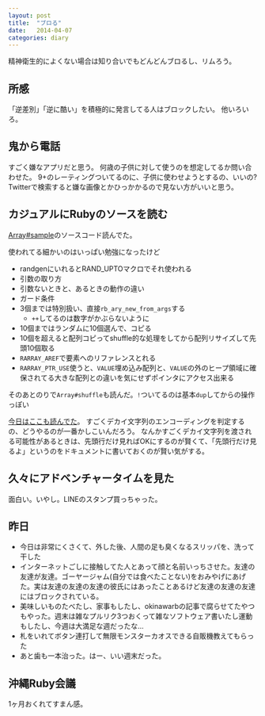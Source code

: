 ```yaml
---
layout: post
title:  "ブロる"
date:   2014-04-07
categories: diary
---
```

精神衛生的によくない場合は知り合いでもどんどんブロるし、リムろう。

## 所感
「逆差別」「逆に酷い」を積極的に発言してる人はブロックしたい。
他いろいろ。

## 鬼から電話
すごく嫌なアプリだと思う。
何歳の子供に対して使うのを想定してるか問い合わせた。
9+のレーティングついてるのに、子供に使わせようとするの、いいの?
Twitterで検索すると嫌な画像とかひっかかるので見ない方がいいと思う。

## カジュアルにRubyのソースを読む
[Array#sample](https://github.com/ruby/ruby/blob/v2_1_1/array.c#L4499,L4625)のソースコード読んでた。

使われてる細かいのはいっぱい勉強になったけど

- randgenにいれるとRAND_UPTOマクロでそれ使われる
- 引数の取り方
- 引数ないときと、あるときの動作の違い
- ガード条件
- 3個までは特別扱い、直接`rb_ary_new_from_args`する
  - `++`してるのは数字がかぶらないように
- 10個まではランダムに10個選んで、コピる
- 10個を超えると配列コピってshuffle的な処理をしてから配列リサイズして先頭10個取る
- `RARRAY_AREF`で要素へのリファレンスとれる
- `RARRAY_PTR_USE`使うと、`VALUE`埋め込み配列と、`VALUE`の外のヒープ領域に確保されてる大きな配列との違いを気にせずポインタにアクセス出来る

そのあとのりで`Array#shuffle`も読んだ。`!`ついてるのは基本`dup`してからの操作っぽい

[今日はここも読んでた](https://github.com/ruby/ruby/blob/v2_0_0_451/ext/nkf/nkf.c#L184,L207)。
すごくデカイ文字列のエンコーディングを判定するの、どうやるのが一番かしこいんだろう。
なんかすごくデカイ文字列を渡される可能性があるときは、先頭行だけ見ればOKにするのが賢くて、「先頭行だけ見るよ」というのをドキュメントに書いておくのが賢い気がする。

## 久々にアドベンチャータイムを見た
面白い。いやし。LINEのスタンプ買っちゃった。


## 昨日

- 今日は非常にくさくて、外した後、人間の足も臭くなるスリッパを、洗って干した
- インターネットごしに接触してた人とあって顔と名前いっちさせた。友達の友達が友達。ゴーヤージャム(自分では食べたことない)をおみやげにあげた。実は友達の友達の友達の彼氏にはあったことあるけど友達の友達の友達にはブロックされている。
- 美味しいものたべたし、家事もしたし、okinawarbの記事で腐らせてたやつもやった。週末は雑なプルリク3つおくって雑なソフトウェア書いたし運動もしたし、今週は大満足な週だったな...
- 札をいれてボタン連打して無限モンスターカオスできる自販機教えてもらった
- あと歯も一本治った。はー、いい週末だった。

## 沖縄Ruby会議
1ヶ月おくれてすまん感。

